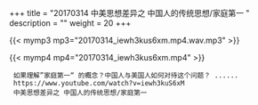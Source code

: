 +++
title = "20170314  中美思想差异之 中国人的传统思想/家庭第一 "
description = ""
weight = 20
+++

{{< mymp3 mp3="20170314_iewh3kus6xm.mp4.wav.mp3" >}}

{{< mymp4 mp4="20170314_iewh3kus6xm.mp4" >}}

     如果理解”家庭第一“ 的概念？中国人与美国人如何对待这个问题？ ...... 
     https://www.youtube.com/watch?v=iewh3kuS6xM 
     中美思想差异之 中国人的传统思想/家庭第一 
